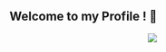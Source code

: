 ## Welcome to my Profile ! 👋

<p align="center">
    <img src = "https://i.pinimg.com/564x/40/c5/a4/40c5a4a3301ceb567e9fe41b5b951c44.jpg">
</p>
